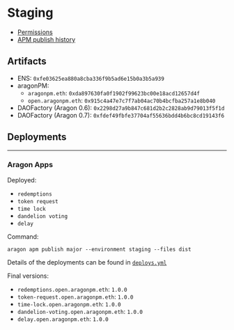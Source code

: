 # Staging

- [Permissions](./permissions.yml)
- [APM publish history](./deploys.yml)

## Artifacts

- ENS: `0xfe03625ea880a8cba336f9b5ad6e15b0a3b5a939`
- aragonPM:
  - `aragonpm.eth`: `0xda897630fa0f1902f99623bc00e18acd12657d4f`
  - `open.aragonpm.eth`: `0x915c4a47e7c7f7ab04ac70b4bcfba257a1e8b040`
- DAOFactory (Aragon 0.6): `0x2298d27a9b847c681d2b2c2828ab9d79013f5f1d`
- DAOFactory (Aragon 0.7): `0xfdef49fbfe37704af55636bdd4b6bc8cd19143f6`


## Deployments

-----------

### Aragon Apps

Deployed: 

- `redemptions`
- `token request`
- `time lock`
- `dandelion voting`
- `delay`


Command:
```
aragon apm publish major --environment staging --files dist
```

Details of the deployments can be found in [`deploys.yml`](./deploys.yml)

Final versions:

- `redemptions.open.aragonpm.eth`: `1.0.0`
- `token-request.open.aragonpm.eth`: `1.0.0`
- `time-lock.open.aragonpm.eth`: `1.0.0`
- `dandelion-voting.open.aragonpm.eth`: `1.0.0` 
- `delay.open.aragonpm.eth`: `1.0.0`
